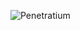 ![Penetratium](https://github.com/Luanqmata/IESGO-Security-6Sem/Sprint1_Aurora_Bank/Penetratium.png)
